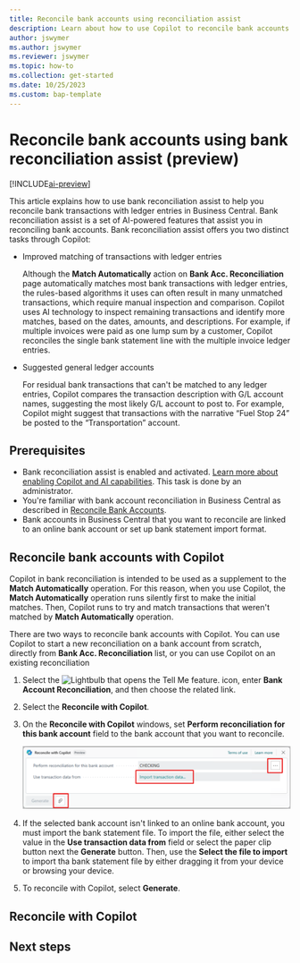 ```yaml
---
title: Reconcile bank accounts using reconciliation assist
description: Learn about how to use Copilot to reconcile bank accounts in Business Central.
author: jswymer 
ms.author: jswymer
ms.reviewer: jswymer
ms.topic: how-to 
ms.collection: get-started
ms.date: 10/25/2023
ms.custom: bap-template 
---
```


# Reconcile bank accounts using bank reconciliation assist (preview)

[!INCLUDE[ai-preview](includes/ai-preview.md)]

This article explains how to use bank reconciliation assist to help you reconcile bank transactions with ledger entries in Business Central. Bank reconciliation assist is a set of AI-powered features that assist you in reconciling bank accounts. Bank reconciliation assist offers you two distinct tasks through Copilot:

- Improved matching of transactions with ledger entries

   Although the **Match Automatically** action on **Bank Acc. Reconciliation** page automatically matches most bank transactions with ledger entries, the rules-based algorithms it uses can often result in many unmatched transactions, which require manual inspection and comparison. Copilot uses AI technology to inspect remaining transactions and identify more matches, based on the dates, amounts, and descriptions. For example, if multiple invoices were paid as one lump sum by a customer, Copilot reconciles the single bank statement line with the multiple invoice ledger entries.

- Suggested general ledger accounts

  For residual bank transactions that can't be matched to any ledger entries, Copilot compares the transaction description with G/L account names, suggesting the most likely G/L account to post to. For example, Copilot might suggest that transactions with the narrative “Fuel Stop 24” be posted to the “Transportation” account.

   
## Prerequisites

- Bank reconciliation assist is enabled and activated. [Learn more about enabling Copilot and AI capabilities](enable-ai.md). This task is done by an administrator.
- You're familiar with bank account reconciliation in Business Central as described in [Reconcile Bank Accounts](bank-how-reconcile-bank-accounts-separately.md).
- Bank accounts in Business Central that you want to reconcile are linked to an online bank account or set up bank statement import format. 
 

<!--H2s. Required. A how-to article explains how to do a task. The bulk of each H2 should be a procedure.-->
## Reconcile bank accounts with Copilot

<!-- Similar to the **Match Automatically** capability on the **Bank Acc. Reconciliation** page, bank reconciliation assist can also automatically matches transactions in banks statements with bank entries. The difference is that **Match Automatically** uses a native rules-based algorithm, while bank reconciliation assist is based AI technology though Copilot. Bank reconciliation assist is intended to supplement the **Match Automatically** capability. While **Match Automatically** is fairly successful at matching transactions, there are some instances where it can't&mdash;which is where bank reconciliation assist comes. By using the **Reconcile with Copilot** action on **Bank Acc. Reconciliation** page, you can find even more matches.-->

Copilot in bank reconciliation is intended to be used as a supplement to the **Match Automatically** operation. For this reason, when you use Copilot, the **Match Automatically** operation runs silently first to make the initial matches. Then, Copilot runs to try and match transactions that weren't matched by **Match Automatically** operation.   

There are two ways to reconcile bank accounts with Copilot. You can use Copilot to start a new reconciliation on a bank account from scratch, directly from **Bank Acc. Reconciliation** list, or you can use Copilot on an existing reconciliation


1. Select the ![Lightbulb that opens the Tell Me feature.](media/ui-search/search_small.png "Tell me what you want to do") icon, enter **Bank Account Reconciliation**, and then choose the related link.
1. Select the **Reconcile with Copilot**.
1. On the **Reconcile with Copilot** windows, set **Perform reconciliation for this bank account** field to the bank account that you want to reconcile.

   ![Shows the reconcile with copilot window for reconciling from scratch](media/reconcile-bank-accounts-new-copilot.svg) 
 
1. If the selected bank account isn't linked to an online bank account, you must import the bank statement file. To import the file, either select the value in the **Use transaction data from** field or select the paper clip button next the **Generate** button. Then, use the **Select the file to import** to import tha bank statement file by either dragging it from your device or browsing your device.
1. To reconcile with Copilot, select **Generate**.




## Reconcile with Copilot




## Next steps

<!--Remove all the comments in this template before you sign-off or merge to the main branch.-->
